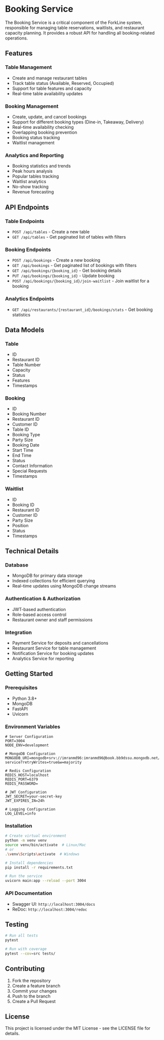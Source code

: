 # Booking Service

The Booking Service is a critical component of the ForkLine system, responsible for managing table reservations, waitlists, and restaurant capacity planning. It provides a robust API for handling all booking-related operations.

## Features

### Table Management
- Create and manage restaurant tables
- Track table status (Available, Reserved, Occupied)
- Support for table features and capacity
- Real-time table availability updates

### Booking Management
- Create, update, and cancel bookings
- Support for different booking types (Dine-in, Takeaway, Delivery)
- Real-time availability checking
- Overlapping booking prevention
- Booking status tracking
- Waitlist management

### Analytics and Reporting
- Booking statistics and trends
- Peak hours analysis
- Popular tables tracking
- Waitlist analytics
- No-show tracking
- Revenue forecasting

## API Endpoints

### Table Endpoints
- `POST /api/tables` - Create a new table
- `GET /api/tables` - Get paginated list of tables with filters

### Booking Endpoints
- `POST /api/bookings` - Create a new booking
- `GET /api/bookings` - Get paginated list of bookings with filters
- `GET /api/bookings/{booking_id}` - Get booking details
- `PUT /api/bookings/{booking_id}` - Update booking
- `POST /api/bookings/{booking_id}/join-waitlist` - Join waitlist for a booking

### Analytics Endpoints
- `GET /api/restaurants/{restaurant_id}/bookings/stats` - Get booking statistics

## Data Models

### Table
- ID
- Restaurant ID
- Table Number
- Capacity
- Status
- Features
- Timestamps

### Booking
- ID
- Booking Number
- Restaurant ID
- Customer ID
- Table ID
- Booking Type
- Party Size
- Booking Date
- Start Time
- End Time
- Status
- Contact Information
- Special Requests
- Timestamps

### Waitlist
- ID
- Booking ID
- Restaurant ID
- Customer ID
- Party Size
- Position
- Status
- Timestamps

## Technical Details

### Database
- MongoDB for primary data storage
- Indexed collections for efficient querying
- Real-time updates using MongoDB change streams

### Authentication & Authorization
- JWT-based authentication
- Role-based access control
- Restaurant owner and staff permissions

### Integration
- Payment Service for deposits and cancellations
- Restaurant Service for table management
- Notification Service for booking updates
- Analytics Service for reporting

## Getting Started

### Prerequisites
- Python 3.8+
- MongoDB
- FastAPI
- Uvicorn

### Environment Variables
```env
# Server Configuration
PORT=3004
NODE_ENV=development

# MongoDB Configuration
MONGODB_URI=mongodb+srv://imranmd96:imranmd96@book.bb9dssu.mongodb.net/booking-service?retryWrites=true&w=majority

# Redis Configuration
REDIS_HOST=localhost
REDIS_PORT=6379
REDIS_PASSWORD=

# JWT Configuration
JWT_SECRET=your-secret-key
JWT_EXPIRES_IN=24h

# Logging Configuration
LOG_LEVEL=info
```

### Installation
```bash
# Create virtual environment
python -m venv venv
source venv/bin/activate  # Linux/Mac
# or
.\venv\Scripts\activate  # Windows

# Install dependencies
pip install -r requirements.txt

# Run the service
uvicorn main:app --reload --port 3004
```

### API Documentation
- Swagger UI: `http://localhost:3004/docs`
- ReDoc: `http://localhost:3004/redoc`

## Testing
```bash
# Run all tests
pytest

# Run with coverage
pytest --cov=src tests/
```

## Contributing
1. Fork the repository
2. Create a feature branch
3. Commit your changes
4. Push to the branch
5. Create a Pull Request

## License
This project is licensed under the MIT License - see the LICENSE file for details. 